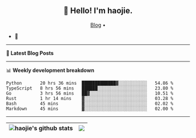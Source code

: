 <h2 align="center">👋 Hello! I'm haojie.</h2>
<p align="center">
  <a href="https://aoyouer.com">Blog</a> •
</p>


- 🔭 


-------

**📝 Latest Blog Posts**


-------

📊 **Weekly development breakdown**
<!--START_SECTION:waka-->

```text
Python       20 hrs 36 mins  █████████████▓░░░░░░░░░░░   54.86 %
TypeScript   8 hrs 56 mins   ██████░░░░░░░░░░░░░░░░░░░   23.80 %
Go           3 hrs 56 mins   ██▓░░░░░░░░░░░░░░░░░░░░░░   10.51 %
Rust         1 hr 14 mins    ▓░░░░░░░░░░░░░░░░░░░░░░░░   03.28 %
Bash         45 mins         ▓░░░░░░░░░░░░░░░░░░░░░░░░   02.02 %
Markdown     45 mins         ▓░░░░░░░░░░░░░░░░░░░░░░░░   02.00 %
```

<!--END_SECTION:waka-->

-------



| <img align="center" src="https://github-readme-stats.vercel.app/api?username=haojie06&show_icons=true&theme=graywhite&show_icons=true&count_private=true&include_all_commits=true&hide_border=true" alt="haojie's github stats" /> | <img align="center" src="https://github-readme-stats.vercel.app/api/top-langs/?username=haojie06&layout=compact&theme=graywhite&hide_border=true&hide=css,html" /> |
| ------------- | ------------- |



